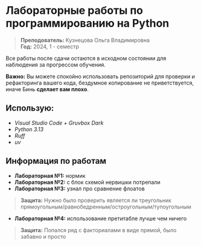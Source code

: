 # Лабораторные работы по программированию на Python

> **Преподователь:** Кузнецова Ольга Владимировна  
> **Год:** 2024, 1 - семестр

Все работы после сдачи остаются в исходном состоянии для наблюдения за прогрессом обучения.  

**Важно:** Вы можете спокойно использовать репозиторий для проверки и рефакторинга вашего кода, бездумное копирование не приветствуется, иначе Бинь **сделает вам плохо**.

## Использую:
- *Visual Studio Code + Gruvbox Dark*
- *Python 3.13*
- *Ruff*
- *uv*


## Информация по работам
- **Лабораторная №1:** нормик
- **Лабораторная №2:** с блок схемой нервишки потрепали
- **Лабораторная №3:** узнал про сравнение флоатов
> **Защита:** Нужно было проверить является ли треугольник прямоугольным/равнобедренным/остроугольным/тупоугольным
- **Лабораторная №4:** использование претитабле лучше чем ничего 
> **Защита:** Попался ряд с факториалами в виде прямой, было забавно и просто
